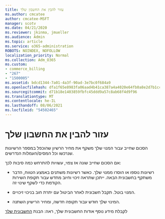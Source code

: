 ```yaml
---
title: עזור להבין את החשבון שלך
ms.author: cmcatee
author: cmcatee-MSFT
manager: scotv
ms.date: 04/21/2020
ms.reviewer: jkinma, jmueller
ms.audience: Admin
ms.topic: article
ms.service: o365-administration
ROBOTS: NOINDEX, NOFOLLOW
localization_priority: Normal
ms.collection: Adm_O365
ms.custom:
- commerce_billing
- "267"
- "1500005"
ms.assetid: bdcd1344-7a01-4a3f-90ad-3e7bc0f684a9
ms.openlocfilehash: dfa1f65e8983fa06aad4b41ca387a4a4020e64fb0a8e2d7b1cce54e1ba4d07e8
ms.sourcegitcommit: d71b18e1403859fbfc45ddd9a57c8ab68f4d9f96
ms.translationtype: MT
ms.contentlocale: he-IL
ms.lasthandoff: 08/06/2021
ms.locfileid: "54502465"
---
```

# <a name="help-understanding-your-bill"></a>עזור להבין את החשבון שלך

הסכום שחייב עבור המנוי שלך משקף את מחיר הרשיון שהוכפל במספר הרשיונות שנרכשו וכל המסים/העמלות הנדרשים.
  
אם הסכום שחייב שונה אז צפוי, עשויות להתרחש כמה סיבות לכך:
  
- רשיונות נוספו או הוסרו ממנוי שלך. כאשר רשיונות משתנים באמצע הטווח, הדבר משתקף בחשבונית הבאה. ייתכן שתראה זיכוי וחיוב מחדש עבור תקופת השירות הקודמת כדי לשקף שינוי זה.

- המנוי בוטל. תקבל חשבונית לאחר הביטול עם יתרת חוב בניכוי זיכויים.

- המינוי שלך חוּדש עבור תקופה חדשה, ומחיר הרישיון השתנה.

לקבלת מידע נוסף אודות החשבונית שלך, ראה: הבנת [החשבונית שלך](/microsoft-365/commerce/billing-and-payments/understand-your-invoice2)